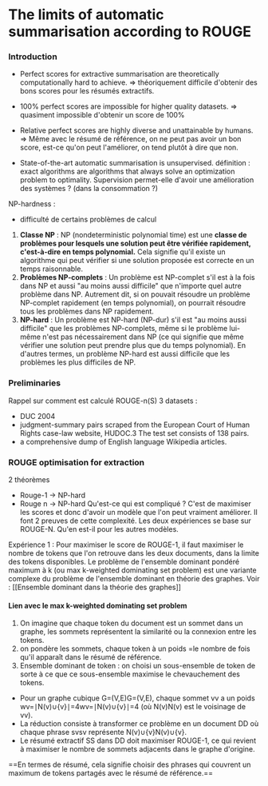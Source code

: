 # The limits of automatic summarisation according to ROUGE 

### Introduction 

- Perfect scores for extractive summarisation are theoretically computationally hard to achieve. 
=> théoriquement difficile d'obtenir des bons scores pour les résumés extractifs. 

- 100% perfect scores are impossible for higher quality datasets.
=> quasiment impossible d'obtenir un score de 100% 

- Relative perfect scores are highly diverse and unattainable by humans. 
=> Même avec le résumé de référence, on ne peut pas avoir un bon score, est-ce qu'on peut l'améliorer, on tend plutôt à dire que non. 

- State-of-the-art automatic summarisation is unsupervised. 
définition : exact algorithms are algorithms that always solve an optimization problem to optimality. 
Supervision permet-elle d'avoir une amélioration des systèmes ? (dans la consommation ?) 

NP-hardness : 
- difficulté de certains problèmes de calcul
1. **Classe NP** : NP (nondeterministic polynomial time) est une **classe de problèmes pour lesquels une solution peut être vérifiée rapidement, c'est-à-dire en temps polynomial.** Cela signifie qu'il existe un algorithme qui peut vérifier si une solution proposée est correcte en un temps raisonnable.
2. **Problèmes NP-complets** : Un problème est NP-complet s'il est à la fois dans NP et aussi "au moins aussi difficile" que n'importe quel autre problème dans NP. Autrement dit, si on pouvait résoudre un problème NP-complet rapidement (en temps polynomial), on pourrait résoudre tous les problèmes dans NP rapidement.
3. **NP-hard** : Un problème est NP-hard (NP-dur) s'il est "au moins aussi difficile" que les problèmes NP-complets, même si le problème lui-même n'est pas nécessairement dans NP (ce qui signifie que même vérifier une solution peut prendre plus que du temps polynomial). En d'autres termes, un problème NP-hard est aussi difficile que les problèmes les plus difficiles de NP.
### Preliminaries 

Rappel sur comment est calculé ROUGE-n(S) 
3 datasets : 
- DUC 2004
- judgment-summary pairs scraped from the European Court of Human Rights case-law website, HUDOC.3 The test set consists of 138 pairs.
- a comprehensive dump of English language Wikipedia articles.

### ROUGE optimisation for extraction 
2 théorèmes 

- Rouge-1 -> NP-hard 
- Rouge n -> NP-hard 
Qu'est-ce qui est compliqué ? 
C'est de maximiser les scores et donc d'avoir un modèle que l'on peut vraiment améliorer. Il font 2 preuves de cette complexité. Les deux expériences se base sur ROUGE-N. 
Qu'en est-il pour les autres modèles.

Expérience 1 : Pour maximiser le score de ROUGE-1, il faut maximiser le nombre de tokens que l'on retrouve dans les deux documents, dans la limite des tokens disponibles.
Le problème de l'ensemble dominant pondéré maximum à k (ou max k-weighted dominating set problem) est une variante complexe du problème de l'ensemble dominant en théorie des graphes. 
Voir : [[Ensemble dominant dans la théorie des graphes]]

#### Lien avec le max k-weighted dominating set problem 

1. On imagine que chaque token du document est un sommet dans un graphe, les sommets représentent la similarité ou la connexion entre les tokens.  
2. on pondère les sommets, chaque token à un poids =le nombre de fois qu'il apparaît dans le résumé de référence.
3. Ensemble dominant de token : on choisi un sous-ensemble de token de sorte à ce que ce sous-ensemble maximise le chevauchement des tokens. 

- Pour un graphe cubique G=(V,E)G=(V,E), chaque sommet vv a un poids 
wv=∣N(v)∪{v}∣=4wv​=∣N(v)∪{v}∣=4 (où N(v)N(v) est le voisinage de vv).
- La réduction consiste à transformer ce problème en un document DD où chaque phrase svsv​ représente N(v)∪{v}N(v)∪{v}.
- Le résumé extractif SS dans DD doit maximiser ROUGE-1, ce qui revient à maximiser le nombre de sommets adjacents dans le graphe d'origine.

==En termes de résumé, cela signifie choisir des phrases qui couvrent un maximum de tokens partagés avec le résumé de référence.==

